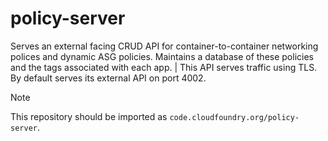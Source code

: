# policy-server

Serves an external facing CRUD API for container-to-container networking polices and dynamic ASG policies. Maintains a database of these policies and the tags associated with each app. | This API serves traffic using TLS. By default serves its external API on port 4002.

> [!NOTE]
>
> This repository should be imported as `code.cloudfoundry.org/policy-server`.
